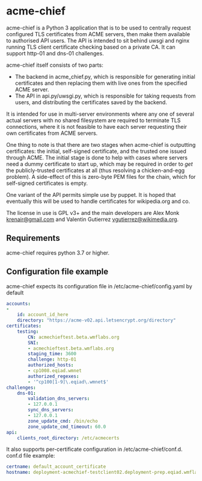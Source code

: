 # acme-chief

acme-chief is a Python 3 application that is to be used to centrally request configured TLS
certificates from ACME servers, then make them available to authorised API users. The API is
intended to sit behind uwsgi and nginx running TLS client certificate checking based on a private
CA. It can support http-01 and dns-01 challenges.

acme-chief itself consists of two parts:
* The backend in acme_chief.py, which is responsible for generating initial certificates and then
  replacing them with live ones from the specified ACME server.
* The API in api.py/uwsgi.py, which is responsible for taking requests from users,
  and distributing the certificates saved by the backend.

It is intended for use in multi-server environments where any one of several actual servers with no
shared filesystem are required to terminate TLS connections, where it is not feasible to have each
server requesting their own certificates from ACME servers.

One thing to note is that there are two stages when acme-chief is outputting certificates: the
initial, self-signed certificate, and the trusted one issued through ACME. The initial stage is
done to help with cases where servers need a dummy certificate to start up, which may be required
in order to *get* the publicly-trusted certificates at all (thus resolving a chicken-and-egg
problem). A side-effect of this is zero-byte PEM files for the chain, which for self-signed
certificates is empty.

One variant of the API permits simple use by puppet.
It is hoped that eventually this will be used to handle certificates for wikipedia.org and co.

The license in use is GPL v3+ and the main developers are Alex Monk <krenair@gmail.com> and Valentin
Gutierrez <vgutierrez@wikimedia.org>.

## Requirements
acme-chief requires python 3.7 or higher.

## Configuration file example
acme-chief expects its configuration file in /etc/acme-chief/config.yaml by default
```yaml
accounts:
-
    id: account_id_here
    directory: "https://acme-v02.api.letsencrypt.org/directory"
certificates:
    testing:
        CN: acmechieftest.beta.wmflabs.org
        SNI:
        - acmechieftest.beta.wmflabs.org
        staging_time: 3600
        challenge: http-01
        authorized_hosts:
        - cp1008.eqiad.wmnet
        authorized_regexes:
        - '^cp100[1-9]\.eqiad\.wmnet$'
challenges:
    dns-01:
        validation_dns_servers:
        - 127.0.0.1
        sync_dns_servers:
        - 127.0.0.1
        zone_update_cmd: /bin/echo
        zone_update_cmd_timeout: 60.0
api:
    clients_root_directory: /etc/acmecerts
```

It also supports per-certificate configuration in /etc/acme-chief/conf.d. conf.d file example:
```yaml
certname: default_account_certificate
hostname: deployment-acmechief-testclient02.deployment-prep.eqiad.wmflabs
```
